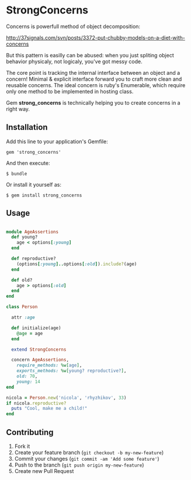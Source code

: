 # StrongConcerns

Concerns is powerfull method of object decomposition:

http://37signals.com/svn/posts/3372-put-chubby-models-on-a-diet-with-concerns

But this pattern is easilly can be abused:
  when you just spliting object behavior physicaly, not logicaly, you've got messy code.

The core point is tracking the internal interface between an object and a concern!
Minimal & explicit interface forward you to craft more clean and reusable concerns.
The ideal concern is ruby's Enumerable, which require only one method to be implemented in hosting class.

Gem **strong_concerns** is technically helping you to create concerns in a right way.

## Installation

Add this line to your application's Gemfile:

    gem 'strong_concerns'

And then execute:

    $ bundle

Or install it yourself as:

    $ gem install strong_concerns

## Usage

``` ruby

module AgeAssertions
  def young?
    age < options[:young]
  end

  def reproductive?
    (options[:young]..options[:old]).include?(age)
  end

  def old?
    age > options[:old]
  end
end

class Person

  attr :age

  def initialize(age)
    @age = age
  end

  extend StrongConcerns

  concern AgeAssertions,
    require_methods: %w[age],
    exports_methods: %w[young? reproductive?],
    old: 70,
    young: 14
end

nicola = Person.new('nicola', 'rhyzhikov', 33)
if nicola.reproductive?
  puts "Cool, make me a child!"
end
```

## Contributing

1. Fork it
2. Create your feature branch (`git checkout -b my-new-feature`)
3. Commit your changes (`git commit -am 'Add some feature'`)
4. Push to the branch (`git push origin my-new-feature`)
5. Create new Pull Request
